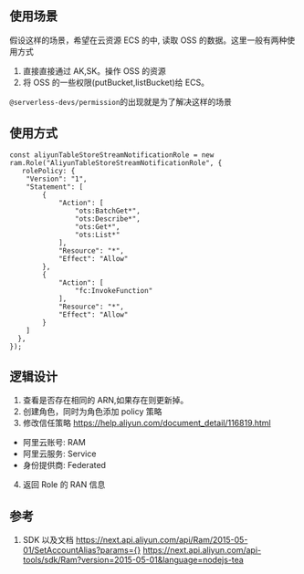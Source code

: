 ## 使用场景

假设这样的场景，希望在云资源 ECS 的中, 读取 OSS 的数据。这里一般有两种使用方式

1. 直接直接通过 AK,SK。操作 OSS 的资源
2. 将 OSS 的一些权限(putBucket,listBucket)给 ECS。

`@serverless-devs/permission`的出现就是为了解决这样的场景

## 使用方式

```
const aliyunTableStoreStreamNotificationRole = new ram.Role("AliyunTableStoreStreamNotificationRole", {
   rolePolicy: {
    "Version": "1",
    "Statement": [
        {
            "Action": [
                "ots:BatchGet*",
                "ots:Describe*",
                "ots:Get*",
                "ots:List*"
            ],
            "Resource": "*",
            "Effect": "Allow"
        },
        {
            "Action": [
                "fc:InvokeFunction"
            ],
            "Resource": "*",
            "Effect": "Allow"
        }
    ]
  },
});
```

## 逻辑设计

1. 查看是否存在相同的 ARN,如果存在则更新掉。
2. 创建角色，同时为角色添加 policy 策略
3. 修改信任策略 https://help.aliyun.com/document_detail/116819.html

- 阿里云账号: RAM
- 阿里云服务: Service
- 身份提供商: Federated

4. 返回 Role 的 RAN 信息

## 参考

1. SDK 以及文档
   https://next.api.aliyun.com/api/Ram/2015-05-01/SetAccountAlias?params={}
   https://next.api.aliyun.com/api-tools/sdk/Ram?version=2015-05-01&language=nodejs-tea
